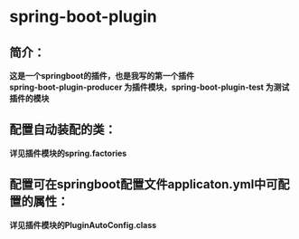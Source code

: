 # spring-boot-plugin
## 简介：
**这是一个springboot的插件，也是我写的第一个插件**  
**spring-boot-plugin-producer 为插件模块，spring-boot-plugin-test 为测试插件的模块**
## 配置自动装配的类：
**详见插件模块的spring.factories**
## 配置可在springboot配置文件applicaton.yml中可配置的属性：
**详见插件模块的PluginAutoConfig.class**
